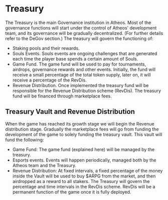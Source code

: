 # Treasury

The Treasury is the main Governance institution in Atheos. Most of the governance functions will start under the control of Atheos' development team, and its governance will be gradually decentralized. (For further details refer to the DeGov section.) The treasury will govern the functioning of:
- Staking pools and their rewards.
- Souls Events. Souls events are ongoing challenges that are generated each time the player base spends a certain amount of Souls.
- Game Fund. The game fund will be used to pay for tournaments, airdrops, governance rewards and other events. Initially, the fund will receive a small percentage of the total token supply, later on, it will receive a percentage of the RevDis.
- Revenue Distribution. Once implemented the treasury fund will be responsible for the Revenue Distribution scheme (RevDis). The treasury fund will be financed through marketplace fees.



## Treasury Vault and Revenue Distribution

When the game has reached its growth stage we will begin the Revenue distribution stage. Gradually the marketplace fees will go from funding the development of the game to solely funding the treasury vault. This vault will fund the following:
- Game Fund: The game fund (explained here) will be managed by the treasury. 
- Esports events. Events will happen periodically, managed both by the Atheos team and the Treasury.
- Revenue Distribution: At fixed intervals, a fixed percentage of the money inside the Vault will be used to buy $ARPG from the market, and then airdropped as a reward to all stakers.  The Treasury will govern the percentage and time intervals in the RevDis scheme. RevDis will be a permanent function of the game once it is fully deployed.
